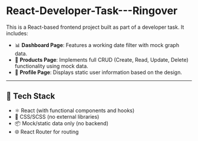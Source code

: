 # React-Developer-Task---Ringover

This is a React-based frontend project built as part of a developer task. It includes:

- 📊 **Dashboard Page**: Features a working date filter with mock graph data.
- 🛒 **Products Page**: Implements full CRUD (Create, Read, Update, Delete) functionality using mock data.
- 👤 **Profile Page**: Displays static user information based on the design.

---

## 📁 Tech Stack

- ⚛️ React (with functional components and hooks)
- 🎨 CSS/SCSS (no external libraries)
- 📦 Mock/static data only (no backend)
- 🌐 React Router for routing
